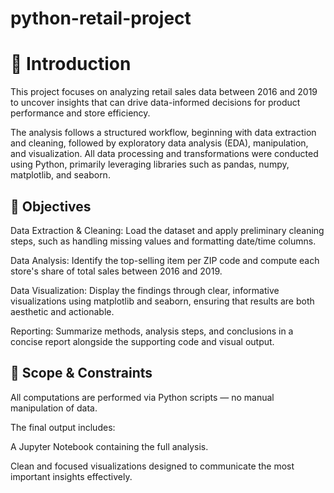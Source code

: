 # python-retail-project


# 🧭 Introduction

This project focuses on analyzing retail sales data between 2016 and 2019 to uncover insights that can drive data-informed decisions for product performance and store efficiency.

The analysis follows a structured workflow, beginning with data extraction and cleaning, followed by exploratory data analysis (EDA), manipulation, and visualization. All data processing and transformations were conducted using Python, primarily leveraging libraries such as pandas, numpy, matplotlib, and seaborn.

## 🧱 Objectives

Data Extraction & Cleaning: Load the dataset and apply preliminary cleaning steps, such as handling missing values and formatting date/time columns.

Data Analysis: Identify the top-selling item per ZIP code and compute each store's share of total sales between 2016 and 2019.

Data Visualization: Display the findings through clear, informative visualizations using matplotlib and seaborn, ensuring that results are both aesthetic and actionable.

Reporting: Summarize methods, analysis steps, and conclusions in a concise report alongside the supporting code and visual output.

## 🧪 Scope & Constraints

All computations are performed via Python scripts — no manual manipulation of data.

The final output includes:

A Jupyter Notebook containing the full analysis.

Clean and focused visualizations designed to communicate the most important insights effectively.
